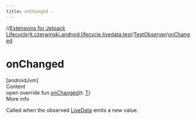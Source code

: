 ```yaml
---
title: onChanged -
---
```

//[Extensions for Jetpack Lifecycle](../../index.html)/[it.czerwinski.android.lifecycle.livedata.test](../index.html)/[TestObserver](index.html)/[onChanged](on-changed.html)



# onChanged  
[androidJvm]  
Content  
open override fun [onChanged](on-changed.html)(t: [T](index.html))  
More info  


Called when the observed [LiveData](https://developer.android.com/reference/kotlin/androidx/lifecycle/LiveData.html) emits a new value.

  



